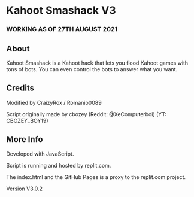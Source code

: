 # Kahoot Smashack V3

### WORKING AS OF 27TH AUGUST 2021

## About

Kahoot Smashack is a Kahoot hack that lets you flood Kahoot games with tons of bots. You can even control the bots to answer what you want.

## Credits

Modified by CraizyRox / Romanio0089

Script originally made by cbozey (Reddit: @XeComputerboi) (YT: CBOZEY_BOY19)

## More Info

Developed with JavaScript.

Script is running and hosted by replit.com.

The index.html and the GitHub Pages is a proxy to the replit.com project.

Version V3.0.2
